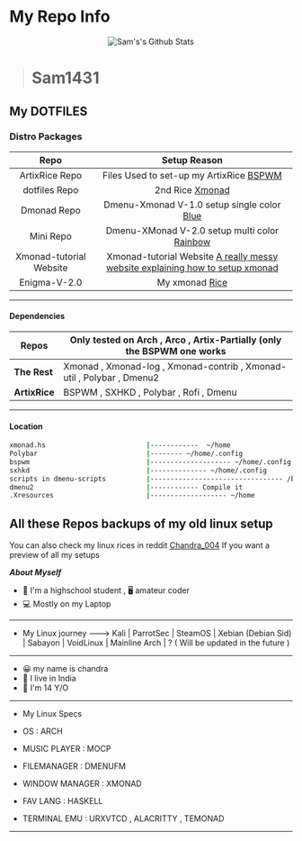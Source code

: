 # My Repo Info

<p align="center">
  <img alt="Sam's's Github Stats" src="https://github-readme-stats.vercel.app/api?username=Sam1431&show_icons=true&include_all_commits=true&hide_border=true" 
/>
<!--  <img alt="profile pic" width="195px" src="https://avatars2.githubusercontent.com/u/26059688?s=460&u=d41b000a62eab50d000c3da604d151cec27bd850&v=4" />  -->
<!--  <img src="https://github-readme-stats.anuraghazra1.vercel.app/api/top-langs/?username=Sam1431&hide=ruby,perl&hide_border=true" />  -->
</p>

> # Sam1431

## My DOTFILES

### Distro Packages
|Repo|Setup Reason|
|:---:|:---:|
|ArtixRice Repo                                      |Files Used to set-up my ArtixRice  [BSPWM](https://github.com/Sam1431/ArtixRice)|                                            
|dotfiles Repo                                       |2nd Rice [Xmonad](https://github.com/Sam1431/dotfiles)|
|Dmonad Repo                                         |Dmenu-Xmonad V-1.0 setup single color [Blue](https://github.com/Sam1431/DMonad)|                                             
|Mini Repo                                           |Dmenu-XMonad V-2.0 setup multi color [Rainbow](https://github.com/Sam1431/Mini)|                                             
|Xmonad-tutorial Website                             |Xmonad-tutorial Website [A really messy website explaining how to setup xmonad](https://sam1431.github.io/xmonad-tutorial/)|
|Enigma-V-2.0                                        | My xmonad [Rice](https://github.com/Sam1431/Enigma-V-2.0)|


****
#### Dependencies
|        Repos           |           Only tested on Arch , Arco , Artix-Partially (only the BSPWM one works             |
|------------------------|----------------------------------------------------------------------------------------------|
| **The Rest**           | Xmonad , Xmonad-log , Xmonad-contrib , Xmonad-util , Polybar , Dmenu2                        |
| **ArtixRice**          | BSPWM , SXHKD , Polybar , Rofi , Dmenu                                                       |
****

#### Location
```sh
xmonad.hs                         |------------  ~/home
Polybar                           |-------- ~/home/.config
bspwm                             |-------------------- ~/home/.config
sxhkd                             |-------------- ~/home/.config
scripts in dmenu-scripts          |--------------------------------- /bin
dmenu2                            |------------ Compile it 
.Xresources                       |------------------- ~/home

```

## All these Repos backups of my old linux setup
You can also check my linux rices in reddit [ Chandra_004](https://www.reddit.com/user/chandra_004)
If you want a preview of all my setups


***About Myself*** 
- 🏫 I'm a highschool student , 🖥️ amateur coder
- 💻 Mostly on my Laptop

****

- My Linux journey 
---> Kali 
| ParrotSec 
| SteamOS 
| Xebian (Debian Sid) 
| Sabayon 
| VoidLinux 
| Mainline Arch 
| ? ( Will be updated in the future ) 

****

- 😀 my name is chandra
- 💖 I live in India
- 👦 I'm 14 Y/O

****

- My Linux Specs

- OS : ARCH
- MUSIC PLAYER : MOCP
- FILEMANAGER :  DMENUFM
- WINDOW MANAGER : XMONAD
- FAV LANG : HASKELL
- TERMINAL EMU : URXVTCD , ALACRITTY , TEMONAD

****

